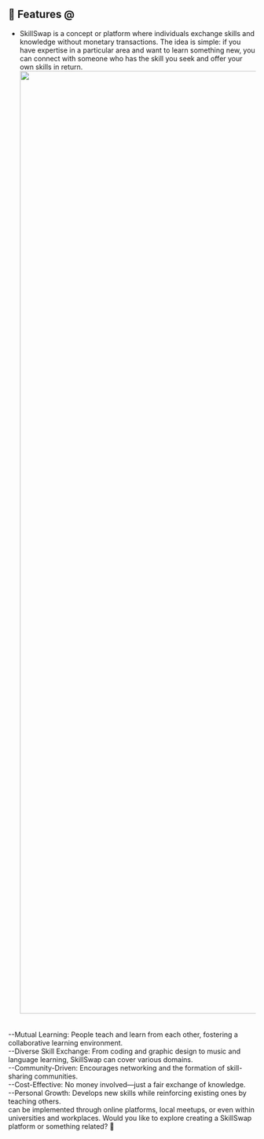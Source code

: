 
## 🚀 Features  @
- SkillSwap is a concept or platform where individuals exchange skills and knowledge without monetary transactions. The idea is simple: if you have expertise in a particular area and want to learn something new, you can connect with someone who has the skill you seek and offer your own skills in return.
  <img src="https://www.animatedimages.org/data/media/562/animated-line-image-0184.gif" width="1920" />  





<br>
--Mutual Learning: People teach and learn from each other, fostering a collaborative learning environment.
<br>
--Diverse Skill Exchange: From coding and graphic design to music and language learning, SkillSwap can cover various domains.
<br>
--Community-Driven: Encourages networking and the formation of skill-sharing communities.
<br>
--Cost-Effective: No money involved—just a fair exchange of knowledge.
<br>
--Personal Growth: Develops new skills while reinforcing existing ones by teaching others.
<br>
can be implemented through online platforms, local meetups, or even within universities and workplaces. Would you like to explore creating a SkillSwap platform or something related? 🚀









